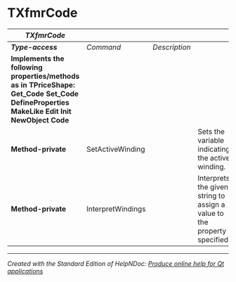 # TXfmrCode

| ***TXfmrCode*** |  |  |  |
| --- | --- | --- | --- |
| ***Type-access*** | *Command* | *Description* |  |
| **Implements the following properties/methods as in TPriceShape:** **Get\_Code** **Set\_Code** **DefineProperties** **MakeLike** **Edit** **Init** **NewObject** **Code** |  |  |  |
| **Method-private** | SetActiveWinding |  | Sets the variable indicating the active winding. |
| **Method-private** | InterpretWindings |  | Interprets the given string to assign a value to the property specified. |



***
_Created with the Standard Edition of HelpNDoc: [Produce online help for Qt applications](<https://www.helpndoc.com/feature-tour/create-help-files-for-the-qt-help-framework>)_
